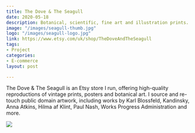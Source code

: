 ```yaml
---
title: The Dove & The Seagull
date: 2020-05-18
description: Botanical, scientific, fine art and illustration prints.
image: "/images/seagull-thumb.jpg"
logo: "/images/seagull-logo.jpg"
link: https://www.etsy.com/uk/shop/TheDoveAndTheSeagull
tags:
- Project
categories:
- E-commerce
layout: post

---
```


The Dove & The Seagull is an Etsy store I run, offering high-quality reproductions of vintage prints, posters and botanical art. I source and re-touch public domain artwork, including works by Karl Blossfeld, Kandinsky, Anna Atkins, Hilma af Klint, Paul Nash, Works Progress Administration and more.

<img src="/images/seagull.jpg" class="wide">

